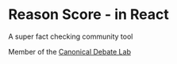 # Reason Score - in React
A super fact checking community tool

Member of the [Canonical Debate Lab](http://github.com/canonical-debate-lab)